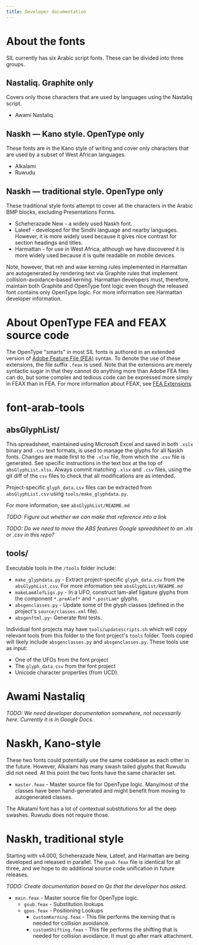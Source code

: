 ```yaml
---
title: Developer documentation
---
```


# About the fonts

SIL currently has six Arabic script fonts. These can be divided into three groups.

## Nastaliq. Graphite only

Covers only those characters that are used by languages using the Nastaliq script.

- Awami Nastaliq

## Naskh — Kano style. OpenType only

These fonts are in the Kano style of writing and cover only characters that are used by a subset of West African languages.
 
- Alkalami
- Ruwudu

## Naskh — traditional style. OpenType only

These traditional style fonts attempt to cover all the characters in the Arabic BMP blocks, excluding Presentations Forms.

- Scheherazade New - a widely used Naskh font.
- Lateef - developed for the Sindhi language and nearby languages. However, it is more widely used because it gives nice contrast for section headings and titles.
- Harmattan - for use in West Africa, although we have discovered it is more widely used because it is quite readable on mobile devices.

Note, however, that reh and waw kerning rules implemented in Harmattan are autogenerated by rendering text via Graphite rules that implement collision-avoidance-based kerning. Harmattan developers must, therefore, maintain both Graphite and OpenType font logic even though the released font contains only OpenType logic. For more information see Harmattan developer information.

# About OpenType FEA and FEAX source code

The OpenType "smarts" in most SIL fonts is authored in an extended version of [Adobe Feature File (FEA)](https://github.com/adobe-type-tools/afdko/blob/develop/docs/OpenTypeFeatureFileSpecification.md) syntax. To denote the use of these extensions, the file suffix `.feax` is used. Note that the extensions are merely syntactic sugar in that they cannot do anything more than Adobe FEA files can do, but some complex and tedious code can be expressed more simply in FEAX than in FEA. For more information about FEAX, see [FEA Extensions](https://github.com/silnrsi/pysilfont/blob/master/docs/feaextensions.md).

# font-arab-tools

## absGlyphList/

This spreadsheet, maintained using Microsoft Excel and saved in both `.xslx` binary and `.csv` text formats, is used to manage the glyphs for all Naskh fonts. 
Changes are made first to the `.xlsx` file, from which the `.csv` file is generated. 
See specific instructions in the text box at the top of `absGlyphList.xlsx`.
Always commit matching `.xlsx` and `.csv` files, using the git diff of the `csv` files to check that all modifications are as intended.

Project-specific `glyph_data.csv` files can be extracted from `absGlyphList.csv` using `tools/make_glyphdata.py`.

For more information, see `absGlyphList/README.md`

_TODO: Figure out whether we can make that reference into a link_

_TODO: Do we need to move the ABS features Google spreadsheet to an .xls or .csv in this repo?_

## tools/

Executable tools in the `/tools` folder include:
- `make_glyphdata.py` - Extract project-specific `glyph_data.csv` from the `absGlyphList.csv`. For more information see `absGlyphList/README.md`
- `makeLamAlefLigs.py` - In a UFO, construct lam-alef ligature glyphs from the component `*.preAlef*` and `*.postLam*` glyphs.
- `absgenclasses.py` - Update some of the glyph classes (defined in the project's `source/classes.xml` file). 
- `absgenftml.py`- Generate ftml tests.

Individual font projects may have `tools/updatescripts.sh` which will copy relevant tools from this folder to the font project's `tools` folder. Tools copied will likely include `absgenclasses.py` and `absgenclasses.py`. These tools use as input:
- One of the UFOs from the font project
- The `glyph_data.csv` from the font project
- Unicode character properties (from UCD).

# Awami Nastaliq

_TODO: We need developer documentation somewhere, not necessarily here. Currently it is in Google Docs._

# Naskh, Kano-style

These two fonts could potentially use the same codebase as each other in the future. However, Alkalami has many swash tailed glyphs that Ruwudu did not need. At this point the two fonts have the same character set.

- `master.feax` - Master source file for OpenType logic. Many/most of the classes have been hand-generated and might benefit from moving to autogenerated classes.

The Alkalami font has a lot of contextual substitutions for all the deep swashes. Ruwudu does not require those.

# Naskh, traditional style

Starting with v4.000, Scheherazade New, Lateef, and Harmattan are being developed and released in parallel. The `gsub.feax` file is identical for all three, and we hope to do additional source code unification in future releases.

_TODO: Create documentation based on Qs that the developer has asked._

- `main.feax` - Master source file for OpenType logic.
  - `gsub.feax` - Substitution lookups
  - `gpos.feax` - Positioning Lookups
    - `customKerning.feax` - This file performs the kerning that is needed for collision avoidance.
    - `customShifting.feax` - This file performs the shifting that is needed for collision avoidance. It must go after mark attachment.



